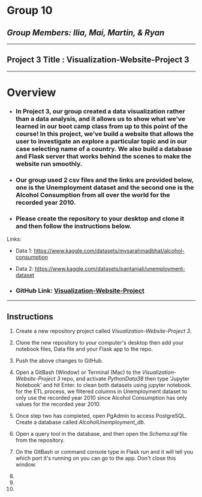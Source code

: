 # **Group 10**

## _Group Members: Ilia, Mai, Martin, & Ryan_

_________________________________________________________________________

## Project 3 Title : Visualization-Website-Project 3

_________________________________________________________________________

# **Overview**
- ### In Project 3, our group created a data visualization rather than a data analysis, and it allows us to show what we've learned in our boot camp class from up to this point of the course! In this project, we've build a website that allows the user to investigate an explore a particular topic and in our case selecting name of a country. We also build a database and Flask server that works behind the scenes to make the website run smoothly. 

- ### Our group used 2 csv files and the links are provided below, one is the Unemployment dataset and the second one is the Alcohol Consumption from all over the world for the recorded year 2010.

- ### Please create the repository to your desktop and clone it and then follow the instructions below.




Links:

- Data 1: https://www.kaggle.com/datasets/mysarahmadbhat/alcohol-consumption

- Data 2: https://www.kaggle.com/datasets/pantanjali/unemployment-dataset

- ### GitHub Link: [Visualization-Website-Project](https://github.com/Grimsbear/Visualization-Website-Project-3)

_________________________________________________________________________

## **Instructions**

 1. Create a new repository project called *Visualization-Website-Project 3*. 

 2. Clone the new repository to your computer's desktop then add your notebook files, Data file and your Flask app to the repo.

 3. Push the above changes to GitHub.

 4. Open a GitBash (Window) or Terminal (Mac) to the *Visualization-Website-Project 3* repo, and activate *PythonData38* then type 'Jupyter Notebook' and hit Enter. to clean both datasets using jupyter notebook. for the ETL process, we filtered columns in Unemployment dataset to only use the recorded year 2010 since Alcohol Consumption has only values for the recorded year 2010. 

 3. Once step two has completed, open PgAdmin to access PostgreSQL. Create a database called *AlcoholUnemployment_db*.

4. Open a query tool in the database, and then open the *Schema.sql* file from the repository.

5. On the GitBash or command console type in Flask run and it will tell you which port it's running on you can go to the app. Don't close this window.

7. 

8.

9.





